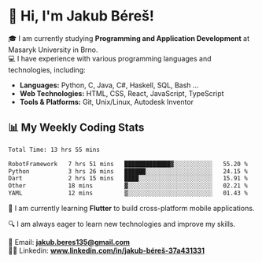 # 👋 Hi, I'm Jakub Béreš!

🎓 I am currently studying **Programming and Application Development** at Masaryk University in Brno.  
💻 I have experience with various programming languages and technologies, including:  
   - **Languages:** Python, C, Java, C#, Haskell, SQL, Bash ...  
   - **Web Technologies:** HTML, CSS, React, JavaScript, TypeScript  
   - **Tools & Platforms:** Git, Unix/Linux, Autodesk Inventor

## 📊 My Weekly Coding Stats
<!--START_SECTION:waka-->

```txt
Total Time: 13 hrs 55 mins

RobotFramework   7 hrs 51 mins   █████████████▓░░░░░░░░░░░   55.20 %
Python           3 hrs 26 mins   ██████░░░░░░░░░░░░░░░░░░░   24.15 %
Dart             2 hrs 15 mins   ████░░░░░░░░░░░░░░░░░░░░░   15.91 %
Other            18 mins         ▓░░░░░░░░░░░░░░░░░░░░░░░░   02.21 %
YAML             12 mins         ▒░░░░░░░░░░░░░░░░░░░░░░░░   01.43 %
```

<!--END_SECTION:waka-->

🚀 I am currently learning **Flutter** to build cross-platform mobile applications.  

🔍 I am always eager to learn new technologies and improve my skills.  

📩 Email:        **jakub.beres135@gmail.com**  
🧑‍💻 Linkedin:     **www.linkedin.com/in/jakub-béreš-37a431331**


